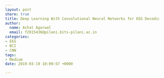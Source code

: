 ```yaml
---
layout: post
share: true
title: Deep Learning With Convolutional Neural Networks for EEG Decoding and Visualization
author:
  name: Achal Agarwal
  email: f2015436@pilani.bits-pilani.ac.in
categories:
- EEG
- BCI
- CNN
tags:
- Medium
date: 2019-03-19 10:09:57 +0000

---
```

